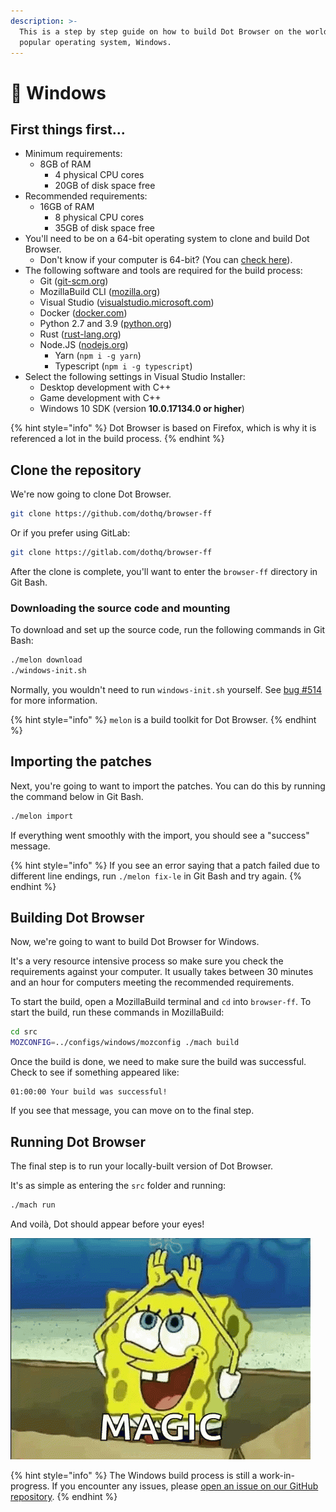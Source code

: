 ```yaml
---
description: >-
  This is a step by step guide on how to build Dot Browser on the world's most
  popular operating system, Windows.
---
```


# 🏁 Windows

## First things first...

* Minimum requirements:
  * 8GB of RAM
    * 4 physical CPU cores
    * 20GB of disk space free
* Recommended requirements:
  * 16GB of RAM
    * 8 physical CPU cores
    * 35GB of disk space free
* You'll need to be on a 64-bit operating system to clone and build Dot Browser.
  * Don't know if your computer is 64-bit? \(You can [check here](https://superuser.com/a/1225322/1083268)\).
* The following software and tools are required for the build process:
  * Git \([git-scm.org](https://git-scm.org)\)
  * MozillaBuild CLI \([mozilla.org](https://ftp.mozilla.org/pub/mozilla.org/mozilla/libraries/win32/MozillaBuildSetup-Latest.exe)\)
  * Visual Studio \([visualstudio.microsoft.com](https://visualstudio.microsoft.com/downloads/)\)
  * Docker \([docker.com](https://www.docker.com)\)
  * Python 2.7 and 3.9 \([python.org](https://www.python.org/)\)
  * Rust \([rust-lang.org](https://www.rust-lang.org/learn/get-started)\)
  * Node.JS \([nodejs.org](https://nodejs.org)\)
    * Yarn \(`npm i -g yarn`\)
    * Typescript \(`npm i -g typescript`\)
* Select the following settings in Visual Studio Installer:
  * Desktop development with C++
  * Game development with C++
  * Windows 10 SDK \(version **10.0.17134.0 or higher**\)

{% hint style="info" %}
Dot Browser is based on Firefox, which is why it is referenced a lot in the build process.
{% endhint %}

## Clone the repository

We're now going to clone Dot Browser.

```bash
git clone https://github.com/dothq/browser-ff
```

Or if you prefer using GitLab:

```bash
git clone https://gitlab.com/dothq/browser-ff
```

After the clone is complete, you'll want to enter the `browser-ff` directory in Git Bash.

### Downloading the source code and mounting

To download and set up the source code, run the following commands in Git Bash:

```bash
./melon download
./windows-init.sh
```

Normally, you wouldn't need to run `windows-init.sh` yourself. See [bug \#514](https://github.com/dothq/browser/issues/514) for more information.

{% hint style="info" %}
`melon` is a build toolkit for Dot Browser.
{% endhint %}

## Importing the patches

Next, you're going to want to import the patches. You can do this by running the command below in Git Bash.

```bash
./melon import
```

If everything went smoothly with the import, you should see a "success" message.

{% hint style="info" %}
If you see an error saying that a patch failed due to different line endings, run `./melon fix-le` in Git Bash and try again.
{% endhint %}

## Building Dot Browser

Now, we're going to want to build Dot Browser for Windows.

It's a very resource intensive process so make sure you check the requirements against your computer. It usually takes between 30 minutes and an hour for computers meeting the recommended requirements.

To start the build, open a MozillaBuild terminal and `cd` into `browser-ff`. To start the build, run these commands in MozillaBuild:

```bash
cd src
MOZCONFIG=../configs/windows/mozconfig ./mach build
```

Once the build is done, we need to make sure the build was successful. Check to see if something appeared like:

```text
01:00:00 Your build was successful!
```

If you see that message, you can move on to the final step.

## Running Dot Browser

The final step is to run your locally-built version of Dot Browser.

It's as simple as entering the `src` folder and running:

```bash
./mach run
```

And voilà, Dot should appear before your eyes!

![It&apos;s magic! &#x2728;](../.gitbook/assets/tenor.gif)

{% hint style="info" %}
The Windows build process is still a work-in-progress. If you encounter any issues, please [open an issue on our GitHub repository](https://github.com/dothq/browser/issues/new/choose).
{% endhint %}

